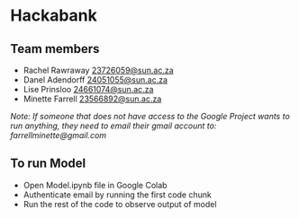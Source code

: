 # Hackabank

## Team members
- Rachel Rawraway 23726059@sun.ac.za
- Danel Adendorff 24051055@sun.ac.za
- Lise Prinsloo 24661074@sun.ac.za
- Minette Farrell 23566892@sun.ac.za

_Note: If someone that does not have access to the Google Project wants to run anything, they need to email their gmail account to: farrellminette@gmail.com_

## To run Model
- Open Model.ipynb file in Google Colab
- Authenticate email by running the first code chunk
- Run the rest of the code to observe output of model
